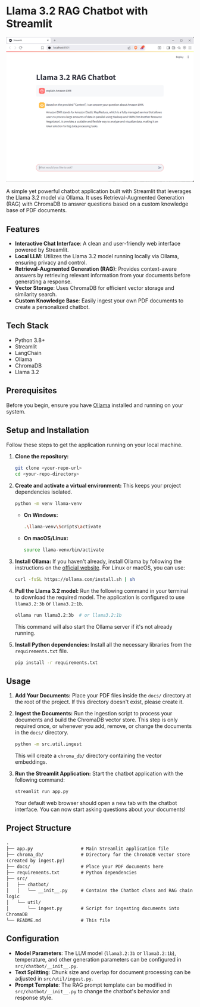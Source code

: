 # Llama 3.2 RAG Chatbot with Streamlit

![Llama 3.2 RAG Chatbot UI](https://github.com/vrangayyan6/GenAI/blob/main/llama-RAG-chatbot/Llama%20RAG%20chatbot.png)

A simple yet powerful chatbot application built with Streamlit that leverages the Llama 3.2 model via Ollama. It uses Retrieval-Augmented Generation (RAG) with ChromaDB to answer questions based on a custom knowledge base of PDF documents.

## Features

- **Interactive Chat Interface**: A clean and user-friendly web interface powered by Streamlit.
- **Local LLM**: Utilizes the Llama 3.2 model running locally via Ollama, ensuring privacy and control.
- **Retrieval-Augmented Generation (RAG)**: Provides context-aware answers by retrieving relevant information from your documents before generating a response.
- **Vector Storage**: Uses ChromaDB for efficient vector storage and similarity search.
- **Custom Knowledge Base**: Easily ingest your own PDF documents to create a personalized chatbot.

## Tech Stack

- Python 3.8+
- Streamlit
- LangChain
- Ollama
- ChromaDB
- Llama 3.2

## Prerequisites

Before you begin, ensure you have [Ollama](https://ollama.com/) installed and running on your system.

## Setup and Installation

Follow these steps to get the application running on your local machine.

1.  **Clone the repository:**
    ```bash
    git clone <your-repo-url>
    cd <your-repo-directory>
    ```

2.  **Create and activate a virtual environment:**
    This keeps your project dependencies isolated.
    ```bash
    python -m venv llama-venv
    ```
    -   **On Windows:**
        ```bash
        .\llama-venv\Scripts\activate
        ```
    -   **On macOS/Linux:**
        ```bash
        source llama-venv/bin/activate
        ```

3.  **Install Ollama:**
    If you haven't already, install Ollama by following the instructions on the [official website](https://ollama.com/). For Linux or macOS, you can use:
    ```bash
    curl -fsSL https://ollama.com/install.sh | sh
    ```

4.  **Pull the Llama 3.2 model:**
    Run the following command in your terminal to download the required model. The application is configured to use `llama3.2:3b` or `llama3.2:1b`.
    ```bash
    ollama run llama3.2:3b  # or llama3.2:1b
    ```
    This command will also start the Ollama server if it's not already running.

5.  **Install Python dependencies:**
    Install all the necessary libraries from the `requirements.txt` file.
    ```bash
    pip install -r requirements.txt
    ```

## Usage

1.  **Add Your Documents:**
    Place your PDF files inside the `docs/` directory at the root of the project. If this directory doesn't exist, please create it.

2.  **Ingest the Documents:**
    Run the ingestion script to process your documents and build the ChromaDB vector store. This step is only required once, or whenever you add, remove, or change the documents in the `docs/` directory.
    ```bash
    python -m src.util.ingest
    ```
    This will create a `chroma_db/` directory containing the vector embeddings.

3.  **Run the Streamlit Application:**
    Start the chatbot application with the following command:
    ```bash
    streamlit run app.py
    ```
    Your default web browser should open a new tab with the chatbot interface. You can now start asking questions about your documents!

## Project Structure

```
.
├── app.py                  # Main Streamlit application file
├── chroma_db/              # Directory for the ChromaDB vector store (created by ingest.py)
├── docs/                   # Place your PDF documents here
├── requirements.txt        # Python dependencies
├── src/
│   ├── chatbot/
│   │   └── __init__.py     # Contains the Chatbot class and RAG chain logic
│   └── util/
│       └── ingest.py       # Script for ingesting documents into ChromaDB
└── README.md               # This file
```

## Configuration

-   **Model Parameters**: The LLM model (`llama3.2:3b` or `llama3.2:1b`), temperature, and other generation parameters can be configured in `src/chatbot/__init__.py`.
-   **Text Splitting**: Chunk size and overlap for document processing can be adjusted in `src/util/ingest.py`.
-   **Prompt Template**: The RAG prompt template can be modified in `src/chatbot/__init__.py` to change the chatbot's behavior and response style.
